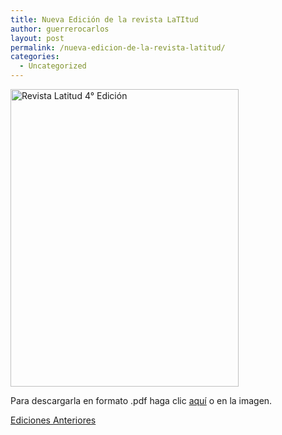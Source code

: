 ```yaml
---
title: Nueva Edición de la revista LaTItud
author: guerrerocarlos
layout: post
permalink: /nueva-edicion-de-la-revista-latitud/
categories:
  - Uncategorized
---
```

[<img class="alignnone" title="Revista Latitud 4° Edición" src="http://cnti.gob.ve/images/stories/noticias/revista_latitud_4.png" alt="Revista Latitud 4° Edición" width="365" height="476" />][1]

Para descargarla en formato .pdf haga clic [aquí][1] o en la imagen.

[Ediciones Anteriores][2]

 [1]: http://dl.dropbox.com/u/5864262/Blog/revista_digital_4taedicion.pdf
 [2]: http://cnti.gob.ve/index.php?option=com_content&view=article&id=185&Itemid=109